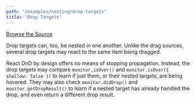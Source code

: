 ```yaml
---
path: "/examples/nesting/drop-targets"
title: "Drop Targets"
---
```

[Browse the Source](https://github.com/react-dnd/react-dnd/tree/master/packages/documentation-examples/src/03%20Nesting/Drop%20Targets)

Drop targets can, too, be nested in one another. Unlike the drag
sources, several drop targets may react to the same item being
dragged. 

React DnD by design offers no means of stopping propagation.  Instead, the drop targets may compare `monitor.isOver()` and	`monitor.isOver({ shallow: false })`	to learn if just them, or their nested targets, are being hovered.	They may also check `monitor.didDrop()` and	`monitor.getDropResult()` to learn if a nested target has already handled the drop, and even return a different drop result.

<nesting-drop-targets></nesting-drop-targets>
